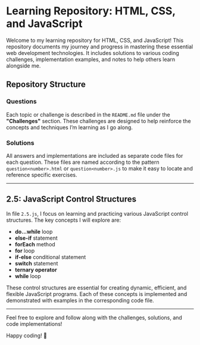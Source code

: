 # Learning Repository: HTML, CSS, and JavaScript

Welcome to my learning repository for HTML, CSS, and JavaScript! This repository documents my journey and progress in mastering these essential web development technologies. It includes solutions to various coding challenges, implementation examples, and notes to help others learn alongside me.

## Repository Structure

### Questions
Each topic or challenge is described in the `README.md` file under the **"Challenges"** section. These challenges are designed to help reinforce the concepts and techniques I’m learning as I go along.

### Solutions
All answers and implementations are included as separate code files for each question. These files are named according to the pattern `question<number>.html` or `question<number>.js` to make it easy to locate and reference specific exercises.

---

## 2.5: JavaScript Control Structures

In file `2.5.js`, I focus on learning and practicing various JavaScript control structures. The key concepts I will explore are:

- **do...while** loop
- **else-if** statement
- **forEach** method
- **for** loop
- **if-else** conditional statement
- **switch** statement
- **ternary operator**
- **while** loop

These control structures are essential for creating dynamic, efficient, and flexible JavaScript programs. Each of these concepts is implemented and demonstrated with examples in the corresponding code file.

---

Feel free to explore and follow along with the challenges, solutions, and code implementations!

Happy coding! 🚀
